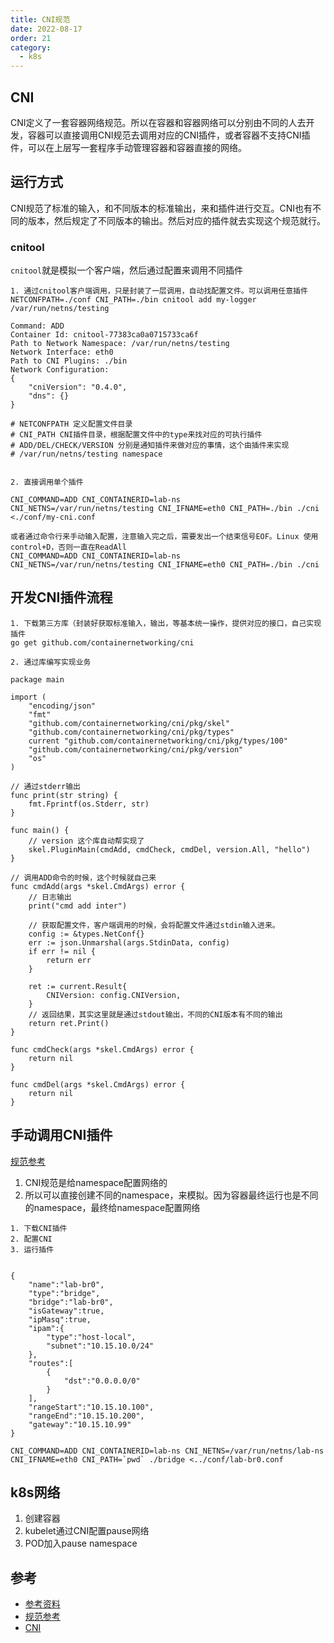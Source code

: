 ```yaml
---
title: CNI规范
date: 2022-08-17
order: 21
category:
  - k8s
---
```


## CNI

CNI定义了一套容器网络规范。所以在容器和容器网络可以分别由不同的人去开发，容器可以直接调用CNI规范去调用对应的CNI插件，或者容器不支持CNI插件，可以在上层写一套程序手动管理容器和容器直接的网络。

## 运行方式

CNI规范了标准的输入，和不同版本的标准输出，来和插件进行交互。CNI也有不同的版本，然后规定了不同版本的输出。然后对应的插件就去实现这个规范就行。

### cnitool

`cnitool`就是模拟一个客户端，然后通过配置来调用不同插件

```
1. 通过cnitool客户端调用，只是封装了一层调用，自动找配置文件。可以调用任意插件
NETCONFPATH=./conf CNI_PATH=./bin cnitool add my-logger /var/run/netns/testing

Command: ADD
Container Id: cnitool-77383ca0a0715733ca6f
Path to Network Namespace: /var/run/netns/testing
Network Interface: eth0
Path to CNI Plugins: ./bin
Network Configuration:
{
    "cniVersion": "0.4.0",
    "dns": {}
}

# NETCONFPATH 定义配置文件目录
# CNI_PATH CNI插件目录，根据配置文件中的type来找对应的可执行插件
# ADD/DEL/CHECK/VERSION 分别是通知插件来做对应的事情，这个由插件来实现
# /var/run/netns/testing namespace


2. 直接调用单个插件

CNI_COMMAND=ADD CNI_CONTAINERID=lab-ns CNI_NETNS=/var/run/netns/testing CNI_IFNAME=eth0 CNI_PATH=./bin ./cni <./conf/my-cni.conf

或者通过命令行来手动输入配置，注意输入完之后，需要发出一个结束信号EOF。Linux 使用control+D，否则一直在ReadAll
CNI_COMMAND=ADD CNI_CONTAINERID=lab-ns CNI_NETNS=/var/run/netns/testing CNI_IFNAME=eth0 CNI_PATH=./bin ./cni

```

## 开发CNI插件流程

```
1. 下载第三方库（封装好获取标准输入，输出，等基本统一操作，提供对应的接口，自己实现插件
go get github.com/containernetworking/cni

2. 通过库编写实现业务

package main

import (
	"encoding/json"
	"fmt"
	"github.com/containernetworking/cni/pkg/skel"
	"github.com/containernetworking/cni/pkg/types"
	current "github.com/containernetworking/cni/pkg/types/100"
	"github.com/containernetworking/cni/pkg/version"
	"os"
)

// 通过stderr输出
func print(str string) {
	fmt.Fprintf(os.Stderr, str)
}

func main() {
    // version 这个库自动帮实现了
	skel.PluginMain(cmdAdd, cmdCheck, cmdDel, version.All, "hello")
}

// 调用ADD命令的时候，这个时候就自己来
func cmdAdd(args *skel.CmdArgs) error {
	// 日志输出
	print("cmd add inter")

	// 获取配置文件，客户端调用的时候，会将配置文件通过stdin输入进来。
	config := &types.NetConf{}
	err := json.Unmarshal(args.StdinData, config)
	if err != nil {
		return err
	}

	ret := current.Result{
		CNIVersion: config.CNIVersion,
	}
	// 返回结果，其实这里就是通过stdout输出，不同的CNI版本有不同的输出
	return ret.Print()
}

func cmdCheck(args *skel.CmdArgs) error {
	return nil
}

func cmdDel(args *skel.CmdArgs) error {
	return nil
}
```



## 手动调用CNI插件

[规范参考]

1. CNI规范是给namespace配置网络的
2. 所以可以直接创建不同的namespace，来模拟。因为容器最终运行也是不同的namespace，最终给namespace配置网络

```
1. 下载CNI插件
2. 配置CNI
3. 运行插件


{
    "name":"lab-br0",
    "type":"bridge",
    "bridge":"lab-br0",
    "isGateway":true,
    "ipMasq":true,
    "ipam":{
        "type":"host-local",
        "subnet":"10.15.10.0/24"
    },
    "routes":[
        {
            "dst":"0.0.0.0/0"
        }
    ],
    "rangeStart":"10.15.10.100",
    "rangeEnd":"10.15.10.200",
    "gateway":"10.15.10.99"
}

CNI_COMMAND=ADD CNI_CONTAINERID=lab-ns CNI_NETNS=/var/run/netns/lab-ns CNI_IFNAME=eth0 CNI_PATH=`pwd` ./bridge <../conf/lab-br0.conf
```


## k8s网络

1. 创建容器
2. kubelet通过CNI配置pause网络
3. POD加入pause namespace

## 参考

- [参考资料]
- [规范参考]
- [CNI]

[规范参考]: https://www.cni.dev/docs/
[参考资料]: https://morningspace.github.io/tech/k8s-net-cni/
[CNI]: https://github.com/containernetworking/cni
